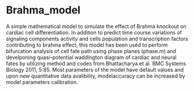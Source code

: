 # Brahma_model
A simple mathematical model to simulate the effect of Brahma knockout on cardiac cell differentiation. In addition to predict time course variations of signaling components activity and cells population and transcription factors contributing to brahma effect, this model has been used to perform bifurcation analysis of cell fate path using phase planes (phase.m) and develponing quasi-potential waddington diagram of cardiac and neural fates by utilizing method and codes from Bhattacharya et al. BMC Systems Biology 2011, 5:85.
Most parameters of the model have default values and upon new quantitative data avalibility, modelaccuracy can be increased by model parameters calibration. 
